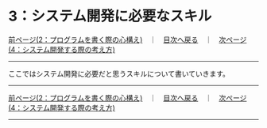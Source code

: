 # 3：システム開発に必要なスキル

[前ページ(2：プログラムを書く際の心構え)](./2-01.md)　｜　[目次へ戻る](./index.md)　｜　[次ページ(4：システム開発する際の考え方)](./4-01.md)
- - -

ここではシステム開発に必要だと思うスキルについて書いていきます。

- - -
[前ページ(2：プログラムを書く際の心構え)](./2-01.md)　｜　[目次へ戻る](./index.md)　｜　[次ページ(4：システム開発する際の考え方)](./4-01.md)
- - -